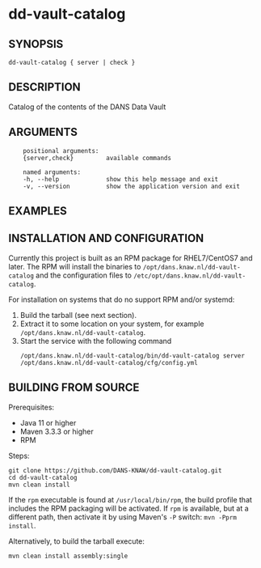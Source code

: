 dd-vault-catalog
===========

<!-- Remove this comment and extend the descriptions below -->


SYNOPSIS
--------

    dd-vault-catalog { server | check }


DESCRIPTION
-----------

Catalog of the contents of the DANS Data Vault


ARGUMENTS
---------

        positional arguments:
        {server,check}         available commands
        
        named arguments:
        -h, --help             show this help message and exit
        -v, --version          show the application version and exit

EXAMPLES
--------

<!-- Add examples of invoking this module from the command line or via HTTP other interfaces -->
    

INSTALLATION AND CONFIGURATION
------------------------------
Currently this project is built as an RPM package for RHEL7/CentOS7 and later. The RPM will install the binaries to
`/opt/dans.knaw.nl/dd-vault-catalog` and the configuration files to `/etc/opt/dans.knaw.nl/dd-vault-catalog`. 

For installation on systems that do no support RPM and/or systemd:

1. Build the tarball (see next section).
2. Extract it to some location on your system, for example `/opt/dans.knaw.nl/dd-vault-catalog`.
3. Start the service with the following command
   ```
   /opt/dans.knaw.nl/dd-vault-catalog/bin/dd-vault-catalog server /opt/dans.knaw.nl/dd-vault-catalog/cfg/config.yml 
   ```

BUILDING FROM SOURCE
--------------------
Prerequisites:

* Java 11 or higher
* Maven 3.3.3 or higher
* RPM

Steps:
    
    git clone https://github.com/DANS-KNAW/dd-vault-catalog.git
    cd dd-vault-catalog 
    mvn clean install

If the `rpm` executable is found at `/usr/local/bin/rpm`, the build profile that includes the RPM 
packaging will be activated. If `rpm` is available, but at a different path, then activate it by using
Maven's `-P` switch: `mvn -Pprm install`.

Alternatively, to build the tarball execute:

    mvn clean install assembly:single
